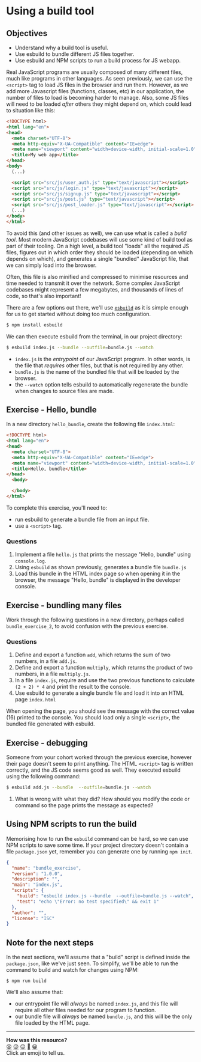# Using a build tool

## Objectives

 * Understand why a build tool is useful.
 * Use esbuild to bundle different JS files together.
 * Use esbuild and NPM scripts to run a build process for JS webapp.

Real JavaScript programs are usually composed of many different files, much like programs in other languages. As seen previously, we can use the `<script>` tag to load JS files in the browser and run them. However, as we add more Javascript files (functions, classes, etc) in our application, the number of files to load is becoming harder to manage. Also, some JS files will need to be loaded *after* others they might depend on, which could lead to situation like this:

```html
<!DOCTYPE html>
<html lang="en">
<head>
  <meta charset="UTF-8">
  <meta http-equiv="X-UA-Compatible" content="IE=edge">
  <meta name="viewport" content="width=device-width, initial-scale=1.0">
  <title>My web app</title>
</head>
<body>
  (...)

  <script src="src/js/user_auth.js" type="text/javascript"></script>
  <script src="src/js/login.js" type="text/javascript"></script>
  <script src="src/js/signup.js" type="text/javascript"></script>
  <script src="src/js/post.js" type="text/javascript"></script>
  <script src="src/js/post_loader.js" type="text/javascript"></script>
  (...)
</body>
</html>
```

To avoid this (and other issues as well), we can use what is called a *build tool*. Most modern JavaScript codebases will use some kind of build tool as part of their tooling. On a high level, a build tool "loads" all the required JS files, figures out in which order they should be loaded (depending on which depends on which), and generates a single "bundled" JavaScript file, that we can simply load into the browser.

Often, this file is also minified and compressed to minimise resources and time needed to transmit it over the network. Some complex JavaScript codebases might represent a few megabytes, and thousands of lines of code, so that's also important!

There are a few options out there, we'll use [`esbuild`](https://esbuild.github.io/getting-started/) as it is simple enough for us to get started without doing too much configuration.

```bash
$ npm install esbuild
```

We can then execute esbuild from the terminal, in our project directory:

```bash
$ esbuild index.js --bundle --outfile=bundle.js --watch
```

 * `index.js` is the *entrypoint* of our JavaScript program. In other words, is the file that *requires* other files, but that is not required by any other.
 * `bundle.js` is the name of the bundled file that will be loaded by the browser.
 * the `--watch` option tells esbuild to automatically regenerate the bundle when changes to source files are made.

## Exercise - Hello, bundle

In a new directory `hello_bundle`, create the following file `index.html`:

```html
<!DOCTYPE html>
<html lang="en">
<head>
  <meta charset="UTF-8">
  <meta http-equiv="X-UA-Compatible" content="IE=edge">
  <meta name="viewport" content="width=device-width, initial-scale=1.0">
  <title>Hello, bundle</title>
</head>
  <body>

  </body>
</html>
```

To complete this exercise, you'll need to:
 * run esbuild to generate a bundle file from an input file.
 * use a `<script>` tag.

### Questions
1. Implement a file `hello.js` that prints the message "Hello, bundle" using `console.log`.
2. Using `esbuild` as shown previously, generates a bundle file `bundle.js`
3. Load this bundle in the HTML index page so when opening it in the browser, the message "Hello, bundle" is displayed in the developer console.

## Exercise - bundling many files

Work through the following questions in a new directory, perhaps called `bundle_exercise_2`, to avoid confusion with the previous exercise.

### Questions

1. Define and export a function `add`, which returns the sum of two numbers, in a file `add.js`.
2. Define and export a function `multiply`, which returns the product of two numbers, in a file `multiply.js`.
3. In a file `index.js`, require and use the two previous functions to calculate `(2 + 2) * 4` and print the result to the console.
4. Use esbuild to generate a single bundle file and load it into an HTML page `index.html`

When opening the page, you should see the message with the correct value (16) printed to the console. You should load only a single `<script>`, the bundled file generated with esbuild.

## Exercise - debugging

Someone from your cohort worked through the previous exercise, however their page doesn't seem to print anything. The HTML `<script>` tag is written correctly, and the JS code seems good as well. They executed esbuild using the following command:

```bash
$ esbuild add.js --bundle  --outfile=bundle.js --watch
```

1. What is wrong with what they did? How should you modify the code or command so the page prints the message as expected?

## Using NPM scripts to run the build

Memorising how to run the `esbuild` command can be hard, so we can use NPM scripts to save some time. If your project directory doesn't contain a file `package.json` yet, remember you can generate one by running `npm init`.

```json
{
  "name": "bundle_exercise",
  "version": "1.0.0",
  "description": "",
  "main": "index.js",
  "scripts": {
    "build": "esbuild index.js --bundle  --outfile=bundle.js --watch",
    "test": "echo \"Error: no test specified\" && exit 1"
  },
  "author": "",
  "license": "ISC"
}

```

## Note for the next steps

In the next sections, we'll assume that a "build" script is defined inside the `package.json`, like we've just seen. To simplify, we'll be able to run the command to build and watch for changes using NPM:

```
$ npm run build
```

We'll also assume that:
 * our entrypoint file will *always* be named `index.js`, and this file will require all other files needed for our program to function. 
 * our bundle file will *always* be named `bundle.js`, and this will be the only file loaded by the HTML page.

<!-- BEGIN GENERATED SECTION DO NOT EDIT -->

---

**How was this resource?**  
[😫](https://airtable.com/shrUJ3t7KLMqVRFKR?prefill_Repository=makersacademy/javascript-web-applications&prefill_File=contents/02_build_tool.md&prefill_Sentiment=😫) [😕](https://airtable.com/shrUJ3t7KLMqVRFKR?prefill_Repository=makersacademy/javascript-web-applications&prefill_File=contents/02_build_tool.md&prefill_Sentiment=😕) [😐](https://airtable.com/shrUJ3t7KLMqVRFKR?prefill_Repository=makersacademy/javascript-web-applications&prefill_File=contents/02_build_tool.md&prefill_Sentiment=😐) [🙂](https://airtable.com/shrUJ3t7KLMqVRFKR?prefill_Repository=makersacademy/javascript-web-applications&prefill_File=contents/02_build_tool.md&prefill_Sentiment=🙂) [😀](https://airtable.com/shrUJ3t7KLMqVRFKR?prefill_Repository=makersacademy/javascript-web-applications&prefill_File=contents/02_build_tool.md&prefill_Sentiment=😀)  
Click an emoji to tell us.

<!-- END GENERATED SECTION DO NOT EDIT -->

